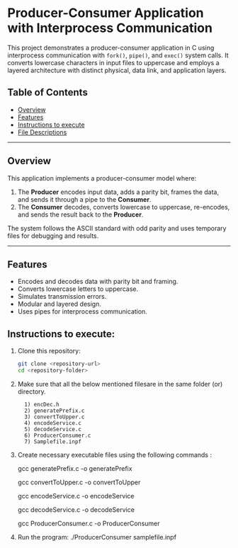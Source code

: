 
# Producer-Consumer Application with Interprocess Communication

This project demonstrates a producer-consumer application in C using interprocess communication with `fork()`, `pipe()`, and `exec()` system calls. It converts lowercase characters in input files to uppercase and employs a layered architecture with distinct physical, data link, and application layers.

## Table of Contents

- [Overview](#overview)
- [Features](#features)
- [Instructions to execute](#instructions-to-execute)
- [File Descriptions](#file-descriptions)

---

## Overview

This application implements a producer-consumer model where:
1. The **Producer** encodes input data, adds a parity bit, frames the data, and sends it through a pipe to the **Consumer**.
2. The **Consumer** decodes, converts lowercase to uppercase, re-encodes, and sends the result back to the **Producer**.

The system follows the ASCII standard with odd parity and uses temporary files for debugging and results.

---

## Features

- Encodes and decodes data with parity bit and framing.
- Converts lowercase letters to uppercase.
- Simulates transmission errors.
- Modular and layered design.
- Uses pipes for interprocess communication.


## Instructions to execute:

1. Clone this repository:
   ```bash
   git clone <repository-url>
   cd <repository-folder>
   
2. Make sure that all the below mentioned filesare in the same folder (or) directory.
   
         1) encDec.h
         2) generatePrefix.c
         3) convertToUpper.c
         4) encodeService.c
         5) decodeService.c
         6) ProducerConsumer.c
         7) Samplefile.inpf

4. Create necessary executable files using the following commands :
   
      gcc generatePrefix.c -o generatePrefix

      gcc convertToUpper.c -o convertToUpper

      gcc encodeService.c -o encodeService

      gcc decodeService.c -o decodeService

      gcc ProducerConsumer.c -o ProducerConsumer
   
6. Run the program:
      ./ProducerConsumer samplefile.inpf
